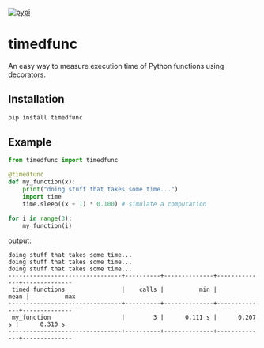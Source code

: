 [![pypi](https://img.shields.io/pypi/v/timedfunc)](https://pypi.org/project/timedfunc)

# timedfunc

An easy way to measure execution time of Python functions using decorators.

## Installation

```bash
pip install timedfunc
```

## Example

```python
from timedfunc import timedfunc

@timedfunc
def my_function(x):
	print("doing stuff that takes some time...")
	import time
	time.sleep((x + 1) * 0.100) # simulate a computation

for i in range(3):
	my_function(i)
```

output:
```
doing stuff that takes some time...
doing stuff that takes some time...
doing stuff that takes some time...
--------------------------------+----------+--------------+--------------+--------------
 timed functions                |    calls |          min |         mean |          max
--------------------------------+----------+--------------+--------------+--------------
 my_function                    |        3 |      0.111 s |      0.207 s |      0.310 s
--------------------------------+----------+--------------+--------------+--------------
```
